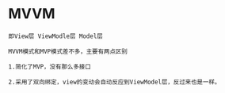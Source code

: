 # MVVM
    
    即View层 ViewModle层 Model层
        
    MVVM模式和MVP模式差不多，主要有两点区别
    
    1.简化了MVP，没有那么多接口
    
    2.采用了双向绑定，view的变动会自动反应到ViewModel层，反过来也是一样。

